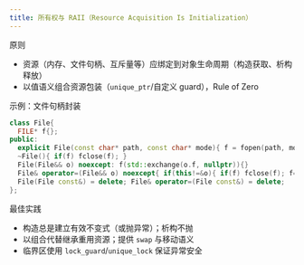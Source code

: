 ```yaml
---
title: 所有权与 RAII（Resource Acquisition Is Initialization）
---
```


原则
- 资源（内存、文件句柄、互斥量等）应绑定到对象生命周期（构造获取、析构释放）
- 以值语义组合资源包装（`unique_ptr`/自定义 guard），Rule of Zero

示例：文件句柄封装
```cpp
class File{
  FILE* f{};
public:
  explicit File(const char* path, const char* mode){ f = fopen(path, mode); }
  ~File(){ if(f) fclose(f); }
  File(File&& o) noexcept: f(std::exchange(o.f, nullptr)){}
  File& operator=(File&& o) noexcept{ if(this!=&o){ if(f) fclose(f); f=std::exchange(o.f,nullptr);} return *this; }
  File(File const&) = delete; File& operator=(File const&) = delete;
};
```

最佳实践
- 构造总是建立有效不变式（或抛异常）；析构不抛
- 以组合代替继承重用资源；提供 `swap` 与移动语义
- 临界区使用 `lock_guard`/`unique_lock` 保证异常安全
